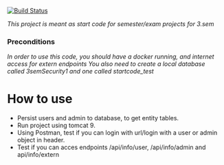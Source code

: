 [![Build Status](https://travis-ci.com/sslhansen/3semCA3backend.svg?branch=master)](https://travis-ci.com/sslhansen/3semCA3backend)

*This project is meant as start code for semester/exam projects for 3.sem*

### Preconditions
*In order to use this code, you should have a docker running, and internet access for extern endpoints*
*You also need to create a local database called 3semSecurity1 and one called startcode_test*

# How to use
- Persist users and admin to database, to get entity tables.
- Run project using tomcat 9.
- Using Postman, test if you can login with url/login with a user or admin object in header.
- Test if you can acces endpoints /api/info/user, /api/info/admin and api/info/extern
